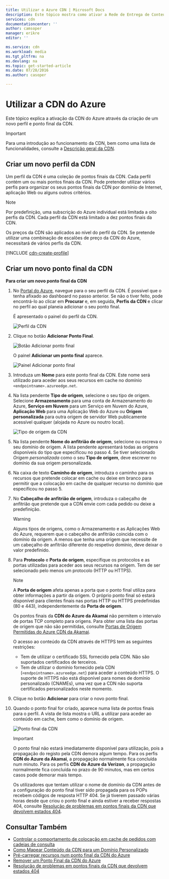 ```yaml
---
title: Utilizar o Azure CDN | Microsoft Docs
description: Este tópico mostra como ativar a Rede de Entrega de Conteúdos (CDN) para o Azure. O tutorial explica a criação de um novo perfil e ponto final da CDN.
services: cdn
documentationcenter: ''
author: camsoper
manager: erikre
editor: ''

ms.service: cdn
ms.workload: media
ms.tgt_pltfrm: na
ms.devlang: na
ms.topic: get-started-article
ms.date: 07/28/2016
ms.author: casoper

---
```

# Utilizar a CDN do Azure
Este tópico explica a ativação da CDN do Azure através da criação de um novo perfil e ponto final da CDN.

> [!IMPORTANT]
> Para uma introdução ao funcionamento da CDN, bem como uma lista de funcionalidades, consulte a [Descrição geral da CDN](cdn-overview.md).
> 
> 

## Criar um novo perfil da CDN
Um perfil da CDN é uma coleção de pontos finais da CDN.  Cada perfil contém um ou mais pontos finais da CDN.  Pode pretender utilizar vários perfis para organizar os seus pontos finais da CDN por domínio de Internet, aplicação Web ou alguns outros critérios.

> [!NOTE]
> Por predefinição, uma subscrição do Azure individual está limitada a oito perfis da CDN. Cada perfil da CDN está limitado a dez pontos finais da CDN.
> 
> Os preços da CDN são aplicados ao nível do perfil da CDN. Se pretende utilizar uma combinação de escalões de preço da CDN do Azure, necessitará de vários perfis da CDN.
> 
> 

[!INCLUDE [cdn-create-profile](../../includes/cdn-create-profile.md)]

## Criar um novo ponto final da CDN
**Para criar um novo ponto final da CDN**

1. No [Portal do Azure](https://portal.azure.com), navegue para o seu perfil da CDN.  É possível que o tenha afixado ao dashboard no passo anterior.  Se não o tiver feito, pode encontrá-lo ao clicar em **Procurar** e, em seguida, **Perfis da CDN** e clicar no perfil ao qual planeia adicionar o seu ponto final.
   
    É apresentado o painel do perfil da CDN.
   
    ![Perfil da CDN][cdn-profile-settings]
2. Clique no botão **Adicionar Ponto Final**.
   
    ![Botão Adicionar ponto final][cdn-new-endpoint-button]
   
    O painel **Adicionar um ponto final** aparece.
   
    ![Painel Adicionar ponto final][cdn-add-endpoint]
3. Introduza um **Nome** para este ponto final da CDN.  Este nome será utilizado para aceder aos seus recursos em cache no domínio `<endpointname>.azureedge.net`.
4. Na lista pendente **Tipo de origem**, selecione o seu tipo de origem.  Selecione **Armazenamento** para uma conta de Armazenamento do Azure, **Serviço em Nuvem** para um Serviço em Nuvem do Azure, **Aplicação Web** para uma Aplicação Web do Azure ou **Origem personalizada** para outra origem de servidor Web publicamente acessível qualquer (alojada no Azure ou noutro local).
   
    ![Tipo de origem da CDN](./media/cdn-create-new-endpoint/cdn-origin-type.png)
5. Na lista pendente **Nome do anfitrião de origem**, selecione ou escreva o seu domínio de origem.  A lista pendente apresentará todas as origens disponíveis do tipo que especificou no passo 4.  Se tiver selecionado *Origem personalizada* como o seu **Tipo de origem**, deve escrever no domínio da sua origem personalizada.
6. Na caixa de texto **Caminho de origem**, introduza o caminho para os recursos que pretende colocar em cache ou deixe em branco para permitir que a colocação em cache de qualquer recurso no domínio que especificou no passo 5.
7. No **Cabeçalho de anfitrião de origem**, introduza o cabeçalho de anfitrião que pretende que a CDN envie com cada pedido ou deixe a predefinição.
   
   > [!WARNING]
   > Alguns tipos de origens, como o Armazenamento e as Aplicações Web do Azure, requerem que o cabeçalho de anfitrião coincida com o domínio da origem. A menos que tenha uma origem que necessite de um cabeçalho de anfitrião diferente do respetivo domínio, deve deixar o valor predefinido.
   > 
   > 
8. Para **Protocolo** e **Porta de origem**, especifique os protocolos e as portas utilizadas para aceder aos seus recursos na origem.  Tem de ser selecionado pelo menos um protocolo (HTTP ou HTTPS).
   
   > [!NOTE]
   > A **Porta de origem** afeta apenas a porta que o ponto final utiliza para obter informações a partir da origem.  O próprio ponto final só estará disponível para clientes finais nas portas HTTP ou HTTPS predefinidas (80 e 443), independentemente da **Porta de origem**.  
   > 
   > Os pontos finais da **CDN do Azure da Akamai** não permitem o intervalo de portas TCP completo para origens.  Para obter uma lista das portas de origem que não são permitidas, consulte [Portas de Origem Permitidas do Azure CDN da Akamai](https://msdn.microsoft.com/library/mt757337.aspx).  
   > 
   > O acesso ao conteúdo da CDN através de HTTPS tem as seguintes restrições:
   > 
   > * Tem de utilizar o certificado SSL fornecido pela CDN. Não são suportados certificados de terceiros.
   > * Tem de utilizar o domínio fornecido pela CDN (`<endpointname>.azureedge.net`) para aceder a conteúdo HTTPS. O suporte de HTTPS não está disponível para nomes de domínio personalizado (CNAMEs), uma vez que a CDN não suporta certificados personalizados neste momento.
   > 
   > 
9. Clique no botão **Adicionar** para criar o novo ponto final.
10. Quando o ponto final for criado, aparece numa lista de pontos finais para o perfil. A vista de lista mostra o URL a utilizar para aceder ao conteúdo em cache, bem como o domínio de origem.
    
    ![Ponto final da CDN][cdn-endpoint-success]
    
    > [!IMPORTANT]
    > O ponto final não estará imediatamente disponível para utilização, pois a propagação do registo pela CDN demora algum tempo.  Para os perfis <b>CDN do Azure da Akamai</b>, a propagação normalmente fica concluída num minuto.  Para os perfis <b>CDN do Azure da Verizon</b>, a propagação normalmente fica concluída no prazo de 90 minutos, mas em certos casos pode demorar mais tempo.
    > 
    > Os utilizadores que tentam utilizar o nome de domínio da CDN antes de a configuração do ponto final tiver sido propagada para os POPs recebem códigos de resposta HTTP 404.  Se já tiverem passado várias horas desde que criou o ponto final e ainda estiver a receber respostas 404, consulte [Resolução de problemas em pontos finais da CDN que devolvem estados 404](cdn-troubleshoot-endpoint.md).
    > 
    > 

## Consultar Também
* [Controlar o comportamento de colocação em cache de pedidos com cadeias de consulta](cdn-query-string.md)
* [Como Mapear Conteúdo da CDN para um Domínio Personalizado](cdn-map-content-to-custom-domain.md)
* [Pré-carregar recursos num ponto final da CDN do Azure](cdn-preload-endpoint.md)
* [Remover um Ponto Final da CDN do Azure](cdn-purge-endpoint.md)
* [Resolução de problemas em pontos finais da CDN que devolvem estados 404](cdn-troubleshoot-endpoint.md)

[cdn-profile-settings]: ./media/cdn-create-new-endpoint/cdn-profile-settings.png
[cdn-new-endpoint-button]: ./media/cdn-create-new-endpoint/cdn-new-endpoint-button.png
[cdn-add-endpoint]: ./media/cdn-create-new-endpoint/cdn-add-endpoint.png
[cdn-endpoint-success]: ./media/cdn-create-new-endpoint/cdn-endpoint-success.png



<!--HONumber=Sep16_HO3-->


